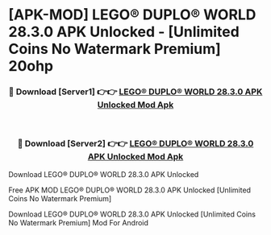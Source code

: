 # [APK-MOD] LEGO® DUPLO® WORLD 28.3.0 APK Unlocked - [Unlimited Coins No Watermark Premium] 20ohp



<div align="center">
<h3>🔴 Download [Server1] 👉👉 <a href="https://momento.my/?title=LEGO®_DUPLO®_WORLD_28.3.0_APK_Unlocked">LEGO® DUPLO® WORLD 28.3.0 APK Unlocked Mod Apk</a></h3><br>

<h3>🔴 Download [Server2] 👉👉 <a href="https://momento.my/?title=LEGO®_DUPLO®_WORLD_28.3.0_APK_Unlocked">LEGO® DUPLO® WORLD 28.3.0 APK Unlocked Mod Apk</a></h3>
</div>



Download LEGO® DUPLO® WORLD 28.3.0 APK Unlocked 

Free APK MOD LEGO® DUPLO® WORLD 28.3.0 APK Unlocked [Unlimited Coins No Watermark Premium]

Download LEGO® DUPLO® WORLD 28.3.0 APK Unlocked [Unlimited Coins No Watermark Premium] Mod For Android
